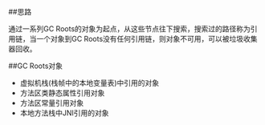 ##思路

通过一系列GC Roots的对象为起点，从这些节点往下搜索，搜索过的路径称为引用链，当一个对象到GC Roots没有任何引用链，则对象不可用，可以被垃圾收集器回收。

##GC Roots对象

- 虚拟机栈(栈帧中的本地变量表)中引用的对象
- 方法区类静态属性引用对象
- 方法区常量引用对象
- 本地方法栈中JNI引用的对象

